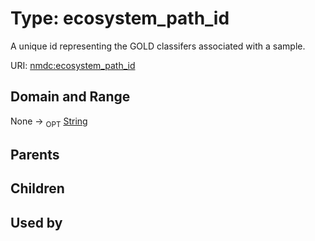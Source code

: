 
# Type: ecosystem_path_id


A unique id representing the GOLD classifers associated with a sample.

URI: [nmdc:ecosystem_path_id](https://microbiomedata/meta/ecosystem_path_id)


## Domain and Range

None ->  <sub>OPT</sub> [String](types/String.md)

## Parents


## Children


## Used by

